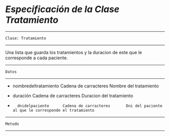 
# ***Especificación de la Clase Tratamiento***

---
	Clase: Tratamiento 
---
Una lista que guarda los tratamientos y la duracion de este que le corresponde a cada paciente.

---
	Datos 
---
* nombredeltratamiento		Cadena de carracteres		Nombre del tratamiento

*	duración		Cadena de carracteres	Duracion del tratamiento 

*		dnidelpaciente		Cadena de carracteres		Dni del paciente al que le corresponde el tratamiento

---
	Metodo 
---
